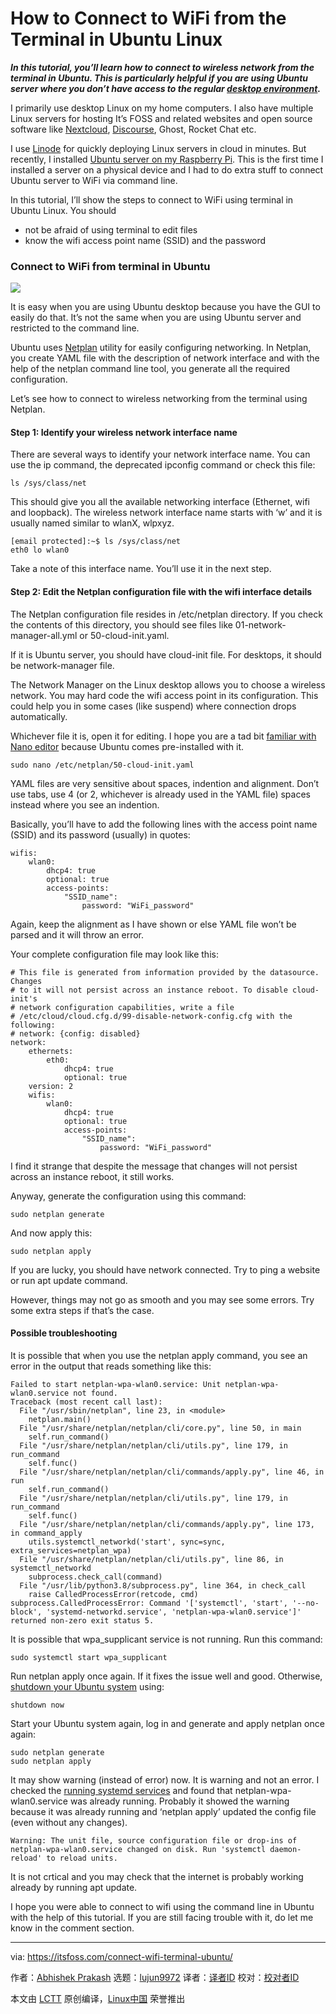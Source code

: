 [#]: collector: (lujun9972)
[#]: translator: (geekpi)
[#]: reviewer: ( )
[#]: publisher: ( )
[#]: url: ( )
[#]: subject: (How to Connect to WiFi from the Terminal in Ubuntu Linux)
[#]: via: (https://itsfoss.com/connect-wifi-terminal-ubuntu/)
[#]: author: (Abhishek Prakash https://itsfoss.com/author/abhishek/)

How to Connect to WiFi from the Terminal in Ubuntu Linux
======

_**In this tutorial, you’ll learn how to connect to wireless network from the terminal in Ubuntu. This is particularly helpful if you are using Ubuntu server where you don’t have access to the regular [desktop environment][1].**_

I primarily use desktop Linux on my home computers. I also have multiple Linux servers for hosting It’s FOSS and related websites and open source software like [Nextcloud][2], [Discourse][3], Ghost, Rocket Chat etc.

I use [Linode][4] for quickly deploying Linux servers in cloud in minutes. But recently, I installed [Ubuntu server on my Raspberry Pi][5]. This is the first time I installed a server on a physical device and I had to do extra stuff to connect Ubuntu server to WiFi via command line.

In this tutorial, I’ll show the steps to connect to WiFi using terminal in Ubuntu Linux. You should

  * not be afraid of using terminal to edit files
  * know the wifi access point name (SSID) and the password



### Connect to WiFi from terminal in Ubuntu

![][6]

It is easy when you are using Ubuntu desktop because you have the GUI to easily do that. It’s not the same when you are using Ubuntu server and restricted to the command line.

Ubuntu uses [Netplan][7] utility for easily configuring networking. In Netplan, you create YAML file with the description of network interface and with the help of the netplan command line tool, you generate all the required configuration.

Let’s see how to connect to wireless networking from the terminal using Netplan.

#### Step 1: Identify your wireless network interface name

There are several ways to identify your network interface name. You can use the ip command, the deprecated ipconfig command or check this file:

```
ls /sys/class/net
```

This should give you all the available networking interface (Ethernet, wifi and loopback). The wireless network interface name starts with ‘w’ and it is usually named similar to wlanX, wlpxyz.

```
[email protected]:~$ ls /sys/class/net
eth0 lo wlan0
```

Take a note of this interface name. You’ll use it in the next step.

#### Step 2: Edit the Netplan configuration file with the wifi interface details

The Netplan configuration file resides in /etc/netplan directory. If you check the contents of this directory, you should see files like 01-network-manager-all.yml or 50-cloud-init.yaml.

If it is Ubuntu server, you should have cloud-init file. For desktops, it should be network-manager file.

The Network Manager on the Linux desktop allows you to choose a wireless network. You may hard code the wifi access point in its configuration. This could help you in some cases (like suspend) where connection drops automatically.

Whichever file it is, open it for editing. I hope you are a tad bit [familiar with Nano editor][8] because Ubuntu comes pre-installed with it.

```
sudo nano /etc/netplan/50-cloud-init.yaml
```

YAML files are very sensitive about spaces, indention and alignment. Don’t use tabs, use 4 (or 2, whichever is already used in the YAML file) spaces instead where you see an indention.

Basically, you’ll have to add the following lines with the access point name (SSID) and its password (usually) in quotes:

```
wifis:
    wlan0:
        dhcp4: true
        optional: true
        access-points:
            "SSID_name":
                password: "WiFi_password"
```

Again, keep the alignment as I have shown or else YAML file won’t be parsed and it will throw an error.

Your complete configuration file may look like this:

```
# This file is generated from information provided by the datasource. Changes
# to it will not persist across an instance reboot. To disable cloud-init's
# network configuration capabilities, write a file
# /etc/cloud/cloud.cfg.d/99-disable-network-config.cfg with the following:
# network: {config: disabled}
network:
    ethernets:
        eth0:
            dhcp4: true
            optional: true
    version: 2
    wifis:
        wlan0:
            dhcp4: true
            optional: true
            access-points:
                "SSID_name":
                    password: "WiFi_password"
```

I find it strange that despite the message that changes will not persist across an instance reboot, it still works.

Anyway, generate the configuration using this command:

```
sudo netplan generate
```

And now apply this:

```
sudo netplan apply
```

If you are lucky, you should have network connected. Try to ping a website or run apt update command.

However, things may not go as smooth and you may see some errors. Try some extra steps if that’s the case.

#### Possible troubleshooting

It is possible that when you use the netplan apply command, you see an error in the output that reads something like this:

```
Failed to start netplan-wpa-wlan0.service: Unit netplan-wpa-wlan0.service not found.
Traceback (most recent call last):
  File "/usr/sbin/netplan", line 23, in <module>
    netplan.main()
  File "/usr/share/netplan/netplan/cli/core.py", line 50, in main
    self.run_command()
  File "/usr/share/netplan/netplan/cli/utils.py", line 179, in run_command
    self.func()
  File "/usr/share/netplan/netplan/cli/commands/apply.py", line 46, in run
    self.run_command()
  File "/usr/share/netplan/netplan/cli/utils.py", line 179, in run_command
    self.func()
  File "/usr/share/netplan/netplan/cli/commands/apply.py", line 173, in command_apply
    utils.systemctl_networkd('start', sync=sync, extra_services=netplan_wpa)
  File "/usr/share/netplan/netplan/cli/utils.py", line 86, in systemctl_networkd
    subprocess.check_call(command)
  File "/usr/lib/python3.8/subprocess.py", line 364, in check_call
    raise CalledProcessError(retcode, cmd)
subprocess.CalledProcessError: Command '['systemctl', 'start', '--no-block', 'systemd-networkd.service', 'netplan-wpa-wlan0.service']' returned non-zero exit status 5.
```

It is possible that wpa_supplicant service is not running. Run this command:

```
sudo systemctl start wpa_supplicant
```

Run netplan apply once again. If it fixes the issue well and good. Otherwise, [shutdown your Ubuntu system][9] using:

```
shutdown now
```

Start your Ubuntu system again, log in and generate and apply netplan once again:

```
sudo netplan generate
sudo netplan apply
```

It may show warning (instead of error) now. It is warning and not an error. I checked the [running systemd services][10] and found that netplan-wpa-wlan0.service was already running. Probably it showed the warning because it was already running and ‘netplan apply’ updated the config file (even without any changes).

```
Warning: The unit file, source configuration file or drop-ins of netplan-wpa-wlan0.service changed on disk. Run 'systemctl daemon-reload' to reload units.
```

It is not crtical and you may check that the internet is probably working already by running apt update.

I hope you were able to connect to wifi using the command line in Ubuntu with the help of this tutorial. If you are still facing trouble with it, do let me know in the comment section.

--------------------------------------------------------------------------------

via: https://itsfoss.com/connect-wifi-terminal-ubuntu/

作者：[Abhishek Prakash][a]
选题：[lujun9972][b]
译者：[译者ID](https://github.com/译者ID)
校对：[校对者ID](https://github.com/校对者ID)

本文由 [LCTT](https://github.com/LCTT/TranslateProject) 原创编译，[Linux中国](https://linux.cn/) 荣誉推出

[a]: https://itsfoss.com/author/abhishek/
[b]: https://github.com/lujun9972
[1]: https://itsfoss.com/what-is-desktop-environment/
[2]: https://itsfoss.com/nextcloud/
[3]: https://www.discourse.org/
[4]: https://itsfoss.com/recommends/linode/
[5]: https://itsfoss.com/install-ubuntu-server-raspberry-pi/
[6]: https://i1.wp.com/itsfoss.com/wp-content/uploads/2020/09/connect-to-wifi-from-terminal-ubuntu.png?resize=800%2C450&ssl=1
[7]: https://netplan.io/
[8]: https://itsfoss.com/nano-editor-guide/
[9]: https://itsfoss.com/schedule-shutdown-ubuntu/
[10]: https://linuxhandbook.com/systemd-list-services/
